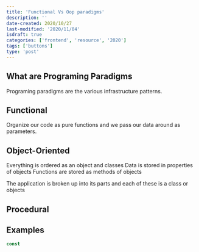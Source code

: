 ```yaml
---
title: 'Functional Vs Oop paradigms'
description: ''
date-created: 2020/10/27
last-modified: '2020/11/04'
isdraft: true
categories: ['frontend', 'resource', '2020']
tags: ['buttons']
type: 'post'
---
```


## What are Programing Paradigms

Programing paradigms are the various infrastructure patterns.

## Functional

Organize our code as pure functions and we pass our data around as parameters.

## Object-Oriented

Everything is ordered as an object and classes
Data is stored in properties of objects
Functions are stored as methods of objects

The application is broken up into its parts and each of these is a class or objects

## Procedural

## Examples

```javascript
const
```
